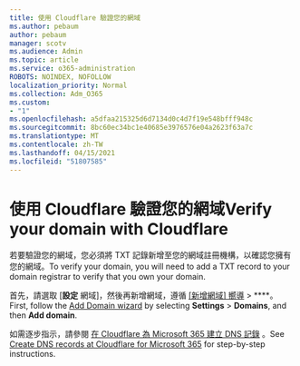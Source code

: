 ```yaml
---
title: 使用 Cloudflare 驗證您的網域
ms.author: pebaum
author: pebaum
manager: scotv
ms.audience: Admin
ms.topic: article
ms.service: o365-administration
ROBOTS: NOINDEX, NOFOLLOW
localization_priority: Normal
ms.collection: Adm_O365
ms.custom:
- "1"
ms.openlocfilehash: a5dfaa215325d6d7134d0c4d7f19e548bfff948c
ms.sourcegitcommit: 8bc60ec34bc1e40685e3976576e04a2623f63a7c
ms.translationtype: MT
ms.contentlocale: zh-TW
ms.lasthandoff: 04/15/2021
ms.locfileid: "51807585"
---
```

# <a name="verify-your-domain-with-cloudflare"></a><span data-ttu-id="5f556-102">使用 Cloudflare 驗證您的網域</span><span class="sxs-lookup"><span data-stu-id="5f556-102">Verify your domain with Cloudflare</span></span>

<span data-ttu-id="5f556-103">若要驗證您的網域，您必須將 TXT 記錄新增至您的網域註冊機構，以確認您擁有您的網域。</span><span class="sxs-lookup"><span data-stu-id="5f556-103">To verify your domain, you will need to add a TXT record to your domain registrar to verify that you own your domain.</span></span> 

<span data-ttu-id="5f556-104">首先，請選取 [**設定** 網域]，然後再新增網域，遵循 [[新增網域] 嚮導](https://admin.microsoft.com/Adminportal#/Domains) \> \*\*\*\*。 </span><span class="sxs-lookup"><span data-stu-id="5f556-104">First, follow the [Add Domain wizard](https://admin.microsoft.com/Adminportal#/Domains) by selecting **Settings** \> **Domains**, and then **Add domain**.</span></span>
  
<span data-ttu-id="5f556-105">如需逐步指示，請參閱 [在 Cloudflare 為 Microsoft 365 建立 DNS 記錄](https://docs.microsoft.com/microsoft-365/admin/dns/create-dns-records-at-cloudflare) 。</span><span class="sxs-lookup"><span data-stu-id="5f556-105">See [Create DNS records at Cloudflare for Microsoft 365](https://docs.microsoft.com/microsoft-365/admin/dns/create-dns-records-at-cloudflare) for step-by-step instructions.</span></span>